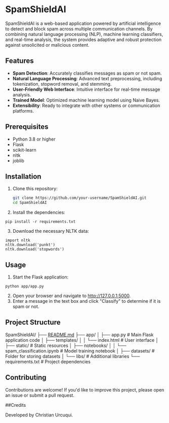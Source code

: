 # SpamShieldAI

SpamShieldAI is a web-based application powered by artificial intelligence to detect and block spam across multiple communication channels. By combining natural language processing (NLP), machine learning classifiers, and real-time analysis, the system provides adaptive and robust protection against unsolicited or malicious content.

## Features

- **Spam Detection**: Accurately classifies messages as spam or not spam.
- **Natural Language Processing**: Advanced text preprocessing, including tokenization, stopword removal, and stemming.
- **User-Friendly Web Interface**: Intuitive interface for real-time message analysis.
- **Trained Model**: Optimized machine learning model using Naive Bayes.
- **Extensibility**: Ready to integrate with other systems or communication platforms.

## Prerequisites

- Python 3.8 or higher
- Flask
- scikit-learn
- nltk
- joblib

## Installation

1. Clone this repository:
   ```bash
   git clone https://github.com/your-username/SpamShieldAI.git
   cd SpamShieldAI
   ```

2. Install the dependencies:
```
pip install -r requirements.txt
```
3. Download the necessary NLTK data:
```
import nltk
nltk.download('punkt')
nltk.download('stopwords')
```
## Usage

1. Start the Flask application:
```
python app/app.py
```
2. Open your browser and navigate to http://127.0.0.1:5000.
3. Enter a message in the text box and click "Classify" to determine if it is spam or not.

## Project Structure
SpamShieldAI/
├── [README.md](http://_vscodecontentref_/1)
├── app/
│   ├── app.py                # Main Flask application code
│   ├── templates/
│   │   └── index.html        # User interface
│   ├── static/               # Static resources
│   ├── notebooks/
│   │   └── spam_classification.ipynb  # Model training notebook
│   ├── datasets/             # Folder for storing datasets
│   └── libs/                 # Additional libraries
└── requirements.txt          # Project dependencies

## Contributing

Contributions are welcome! If you'd like to improve this project, please open an issue or submit a pull request.

##Credits

Developed by Christian Urcuqui.
